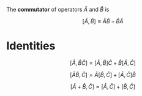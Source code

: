 The **commutator** of operators $\widehat{A}$ and $\widehat{B}$ is 

$$
\left[ \widehat{A}, \widehat{B} \right] \equiv \widehat{A}\widehat{B} - \widehat{B}\widehat{A}
$$

# Identities

$$
\left[\widehat{A}, \widehat{B}\widehat{C}\right]=\left[\widehat{A}, \widehat{B}\right]\widehat{C} + \widehat{B}\left[\widehat{A}, \widehat{C}\right]
$$

$$
\left[\widehat{A}\widehat{B}, \widehat{C}\right]= \widehat{A}\left[\widehat{B}, \widehat{C}\right] + \left[\widehat{A}, \widehat{C}\right]\widehat{B}
$$

$$
\left[\widehat{A} + \widehat{B}, \widehat{C}\right] = \left[ \widehat{A}, \widehat{C} \right] + \left[ \widehat{B}, \widehat{C} \right]
$$